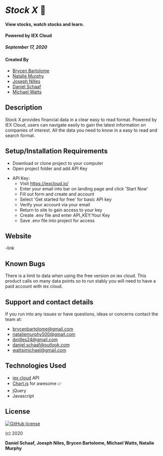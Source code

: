 # _Stock X_ 🤑

#### View stocks, watch stocks and learn.

#### Powered by IEX Cloud

##### September 17, 2020

#### Created By

- [Brycen Bartolome](https://github.com/BrycenGit)
- [Natalie Murphy](https://github.com/murphynd)
- [Joseph Nilles](https://github.com/jbnilles)
- [Daniel Schaaf](https://github.com/dschaaf89)
- [Michael Watts](https://github.com/wattsjmichael)

## Description

Stock X provides financial data in a clear easy to read format. Powered by IEX Cloud, users can navigate easily to gain the latest information on companies of interest. All the data you need to know in a easy to read and search format.

## Setup/Installation Requirements

- Download or clone project to your computer
- Open project folder and add API Key

* API Key:
  - Visit https://iexcloud.io/
  - Enter your email into bar on landing page and click 'Start Now'
  - Fill out form and create and account
  - Select 'Get started for free' for basic API key
  - Verify your account via your email
  - Return to site to gain access to your key
  - Create .env file and enter API_KEY:Your Key
  - Save .env file into project for access

## Website

-link

## Known Bugs

There is a limit to data when using the free version on iex cloud. This product calls on many data points so to run stably you will need to have a paid account with iex cloud.

## Support and contact details

If you run into any issues or have questions, ideas or concerns contact the team at:

- brycenbartolome@gmail.com
- nataliemurphy500@gmail.com
- jbnilles24@gmail.com
- daniel.schaaf@outlook.com
- wattsjmichael@gmail.com

## Technologies Used

- [iex cloud](https://iexcloud.io/about/) API
- [Chart.js](https://www.chartjs.org/) for awesome 📈
- jQuery
- Javascript

## License

[![GitHub license](https://img.shields.io/github/license/Naereen/StrapDown.js.svg)](https://github.com/Naereen/StrapDown.js/blob/master/LICENSE)

(c) 2020

**Daniel Schaaf, Joesph Niles, Brycen Bartolome, Michael Watts, Natalie Murphy**
